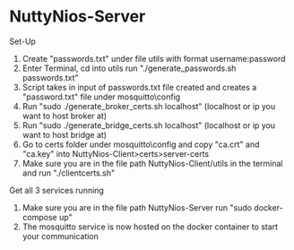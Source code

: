 # NuttyNios-Server

Set-Up
1. Create "passwords.txt" under file utils with format username:password
2. Enter Terminal, cd into utils run "./generate_passwords.sh passwords.txt"
3. Script takes in input of passwords.txt file created and creates a "password.txt" file under mosquitto\config
4. Run "sudo ./generate_broker_certs.sh localhost" (localhost or ip you want to host broker at)
5. Run "sudo ./generate_bridge_certs.sh localhost" (localhost or ip you want to host bridge at)
6. Go to certs folder under mosquitto\config and copy "ca.crt" and "ca.key" into NuttyNios-Client>certs>server-certs
7. Make sure you are in the file path NuttyNios-Client/utils in the terminal and run "./clientcerts.sh"

Get all 3 services running
1. Make sure you are in the file path NuttyNios-Server run "sudo docker-compose up"
2. The mosquitto service is now hosted on the docker container to start your communication
